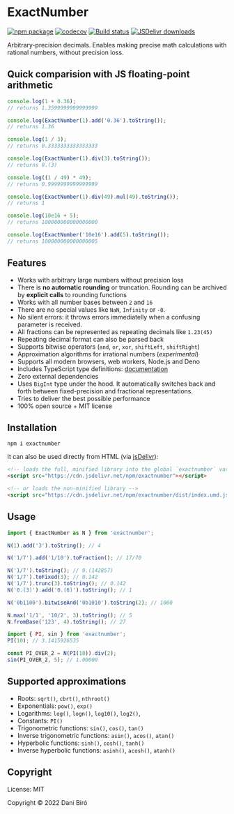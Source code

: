 # ExactNumber

[![npm package](https://img.shields.io/npm/v/exactnumber.svg)](http://npmjs.org/package/exactnumber)
[![codecov](https://codecov.io/gh/Daninet/exactnumber/branch/master/graph/badge.svg)](https://codecov.io/gh/Daninet/exactnumber)
[![Build status](https://github.com/Daninet/exactnumber/workflows/Build/badge.svg?branch=master)](https://github.com/Daninet/exactnumber/actions)
[![JSDelivr downloads](https://data.jsdelivr.com/v1/package/npm/exactnumber/badge)](https://www.jsdelivr.com/package/npm/exactnumber)

Arbitrary-precision decimals. Enables making precise math calculations with rational numbers, without precision loss.

## Quick comparision with JS floating-point arithmetic

```js
console.log(1 + 0.36);
// returns 1.3599999999999999

console.log(ExactNumber(1).add('0.36').toString());
// returns 1.36

console.log(1 / 3);
// returns 0.3333333333333333

console.log(ExactNumber(1).div(3).toString());
// returns 0.(3)

console.log((1 / 49) * 49);
// returns 0.9999999999999999

console.log(ExactNumber(1).div(49).mul(49).toString());
// returns 1

console.log(10e16 + 5);
// returns 100000000000000000

console.log(ExactNumber('10e16').add(5).toString());
// returns 100000000000000005
```

## Features

- Works with arbitrary large numbers without precision loss
- There is **no automatic rounding** or truncation. Rounding can be archived by **explicit calls** to rounding functions
- Works with all number bases between `2` and `16`
- There are no special values like `NaN`, `Infinity` or `-0`.
- No silent errors: it throws errors immediatelly when a confusing parameter is received.
- All fractions can be represented as repeating decimals like `1.23(45)`
- Repeating decimal format can also be parsed back
- Supports bitwise operators (`and`, `or`, `xor`, `shiftLeft`, `shiftRight`)
- Approximation algorithms for irrational numbers (_experimental_)
- Supports all modern browsers, web workers, Node.js and Deno
- Includes TypeScript type definitions: [documentation](https://daninet.github.io/exactnumber)
- Zero external dependencies
- Uses `BigInt` type under the hood. It automatically switches back and forth between fixed-precision and fractional representations.
- Tries to deliver the best possible performance
- 100% open source + MIT license

## Installation

```
npm i exactnumber
```

It can also be used directly from HTML (via [jsDelivr](https://www.jsdelivr.com/package/npm/exactnumber)):

```html
<!-- loads the full, minified library into the global `exactnumber` variable -->
<script src="https://cdn.jsdelivr.net/npm/exactnumber"></script>

<!-- or loads the non-minified library -->
<script src="https://cdn.jsdelivr.net/npm/exactnumber/dist/index.umd.js"></script>
```

## Usage

```js
import { ExactNumber as N } from 'exactnumber';

N(1).add('3').toString(); // 4

N('1/7').add('1/10').toFraction(); // 17/70

N('1/7').toString(); // 0.(142857)
N('1/7').toFixed(3); // 0.142
N('1/7').trunc(3).toString(); // 0.142
N('0.(3)').add('0.(6)').toString(); // 1

N('0b1100').bitwiseAnd('0b1010').toString(2); // 1000

N.max('1/1', '10/2', 3).toString(); // 5
N.fromBase('123', 4).toString(); // 27

import { PI, sin } from 'exactnumber';
PI(10); // 3.1415926535

const PI_OVER_2 = N(PI(10)).div(2);
sin(PI_OVER_2, 5); // 1.00000
```

## Supported approximations

- Roots: `sqrt()`, `cbrt()`, `nthroot()`
- Exponentials: `pow()`, `exp()`
- Logarithms: `log()`, `logn()`, `log10()`, `log2()`,
- Constants: `PI()`
- Trigonometric functions: `sin()`, `cos()`, `tan()`
- Inverse trigonometric functions: `asin()`, `acos()`, `atan()`
- Hyperbolic functions: `sinh()`, `cosh()`, `tanh()`
- Inverse hyperbolic functions: `asinh()`, `acosh()`, `atanh()`

## Copyright

License: MIT

Copyright © 2022 Dani Biró
